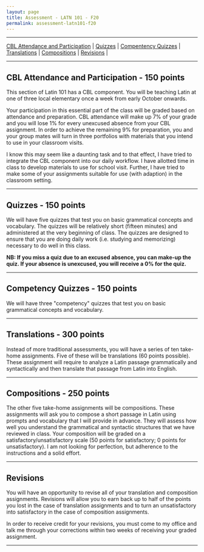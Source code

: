 ```yaml
---
layout: page
title: Assessment - LATN 101 - F20
permalink: assessment-latn101-f20
---
```

***

[CBL Attendance and Participation](#cbl-attendance-participation) \| [Quizzes](#quizzes) \|  [Compentency Quizzes](#competency-quizzes) \| [Translations](#translations) \| [Compositions](#compositions) \| [Revisions](#revisions) \|

***

## CBL Attendance and Participation - 150 points
This section of Latin 101 has a CBL component. You will be teaching Latin at one of three local elementary once a week from early October onwards.

Your participation in this essential part of the class will be graded based on attendance and preparation. CBL attendance will make up 7% of your grade and you will lose 1% for every unexcused absence from your CBL assignment. In order to achieve the remaining 9% for preparation, you and your group mates will turn in three portfolios with materials that you intend to use in your classroom visits.

I know this may seem like a daunting task and to that effect, I have tried to integrate the CBL component into our daily workflow. I have allotted time in class to develop materials to use for school visit. Further, I have tried to make some of your assignments suitable for use (with adaption) in the classroom setting.

***

## Quizzes - 150 points

We will have five quizzes that test you on basic grammatical concepts and vocabulary. The quizzes will be relatively short (fifteen minutes) and administered at the very beginning of class. The quizzes are designed to ensure that you are doing daily work (i.e. studying and memorizing) necessary to do well in this class.

**NB: If you miss a quiz due to an excused absence, you can make-up the quiz. If your absence is unexcused, you will receive a 0% for the quiz.**

***

## Competency Quizzes - 150 points

We will have three "competency" quizzes that test you on basic grammatical concepts and vocabulary.

***

## Translations - 300 points
Instead of more traditional assessments, you will have a series of ten take-home assignments. Five of these will be translations (60 points possible). These assignment will require to analyze a Latin passage grammatically and syntactically and then translate that passage from Latin into English.

***

## Compositions - 250 points
The other five take-home assignments will be compositions. These assignments will ask you to compose a short passage in Latin using prompts and vocabulary that I will provide in advance. They will assess how well you understand the grammatical and syntactic structures that we have reviewed in class. Your composition will be graded on a satisfactory/unsatisfactory scale (50 points for satisfactory; 0 points for unsatisfactory). I am not looking for perfection, but adherence to the instructions and a solid effort.

***

## Revisions
You will have an opportunity to revise all of your translation and composition assignments. Revisions will allow you to earn back up to half of the points you lost in the case of translation assignments and to turn an unsatisfactory into satisfactory in the case of composition assignments.

In order to receive credit for your revisions, you must come to my office and talk me through your corrections within two weeks of receiving your graded assignment.

***
